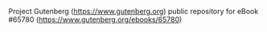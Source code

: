 Project Gutenberg (https://www.gutenberg.org) public repository for
eBook #65780 (https://www.gutenberg.org/ebooks/65780)
